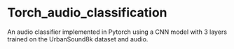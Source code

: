 # Torch_audio_classification
An audio classifier implemented in Pytorch using a CNN model  with 3 layers trained on the UrbanSound8k dataset and audio.
